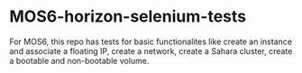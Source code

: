 # MOS6-horizon-selenium-tests
For MOS6, this repo has tests for basic functionalites like create an instance and associate a floating IP, create a network, create a Sahara cluster, create a bootable and non-bootable volume.
